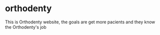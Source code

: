 # orthodenty
This is Orthodenty website, the goals are get more pacients and they know the Orthodenty's job
